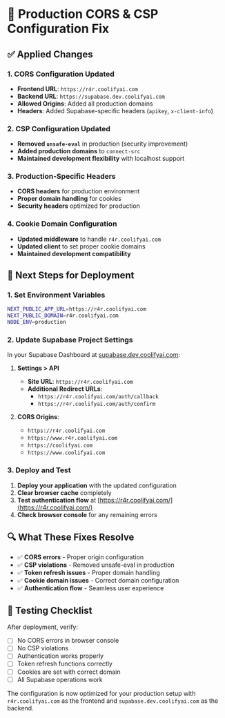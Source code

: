 # 🔧 Production CORS & CSP Configuration Fix

## ✅ Applied Changes

### **1. CORS Configuration Updated**
- **Frontend URL**: `https://r4r.coolifyai.com`
- **Backend URL**: `https://supabase.dev.coolifyai.com`
- **Allowed Origins**: Added all production domains
- **Headers**: Added Supabase-specific headers (`apikey`, `x-client-info`)

### **2. CSP Configuration Updated**
- **Removed `unsafe-eval`** in production (security improvement)
- **Added production domains** to `connect-src`
- **Maintained development flexibility** with localhost support

### **3. Production-Specific Headers**
- **CORS headers** for production environment
- **Proper domain handling** for cookies
- **Security headers** optimized for production

### **4. Cookie Domain Configuration**
- **Updated middleware** to handle `r4r.coolifyai.com`
- **Updated client** to set proper cookie domains
- **Maintained development compatibility**

## 🚀 **Next Steps for Deployment**

### **1. Set Environment Variables**
```bash
NEXT_PUBLIC_APP_URL=https://r4r.coolifyai.com
NEXT_PUBLIC_DOMAIN=r4r.coolifyai.com
NODE_ENV=production
```

### **2. Update Supabase Project Settings**
In your Supabase Dashboard at [supabase.dev.coolifyai.com](https://supabase.dev.coolifyai.com/):

1. **Settings > API**
   - **Site URL**: `https://r4r.coolifyai.com`
   - **Additional Redirect URLs**:
     - `https://r4r.coolifyai.com/auth/callback`
     - `https://r4r.coolifyai.com/auth/confirm`

2. **CORS Origins**:
   - `https://r4r.coolifyai.com`
   - `https://www.r4r.coolifyai.com`
   - `https://coolifyai.com`
   - `https://www.coolifyai.com`

### **3. Deploy and Test**
1. **Deploy your application** with the updated configuration
2. **Clear browser cache** completely
3. **Test authentication flow** at [https://r4r.coolifyai.com/](https://r4r.coolifyai.com/)
4. **Check browser console** for any remaining errors

## 🔍 **What These Fixes Resolve**

- ✅ **CORS errors** - Proper origin configuration
- ✅ **CSP violations** - Removed unsafe-eval in production
- ✅ **Token refresh issues** - Proper domain handling
- ✅ **Cookie domain issues** - Correct domain configuration
- ✅ **Authentication flow** - Seamless user experience

## 🧪 **Testing Checklist**

After deployment, verify:
- [ ] No CORS errors in browser console
- [ ] No CSP violations
- [ ] Authentication works properly
- [ ] Token refresh functions correctly
- [ ] Cookies are set with correct domain
- [ ] All Supabase operations work

The configuration is now optimized for your production setup with `r4r.coolifyai.com` as the frontend and `supabase.dev.coolifyai.com` as the backend.
